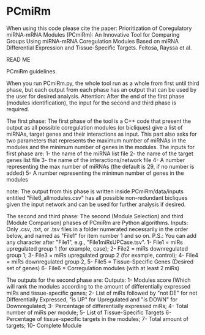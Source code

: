 # PCmiRm
When using this code please cite the paper: Prioritization of Coregulatory miRNA-mRNA Modules (PCmiRm): An Innovative Tool for Comparing Groups Using miRNA-mRNA Coregulation Modules Based on miRNA Differential Expression and Tissue-Specific Targets.  Feitosa, Rayssa et al.


READ ME

PCmiRm guidelines.

When you run PCmiRm.py, the whole tool run as a whole from first until third phase, but each output from each phase has an output that can be used by the user for desired analysis.
Attention: After the end of the first phase (modules identification), the input for the second and third phase is required.

The first phase:
The first phase of the tool is a C++ code that present the output as all possible coregulation modules (or bicliques) give a list of miRNAs, target genes and their interactions as input. This part also asks for two parameters that represents the maximum number of miRNAs in the modules and the minimum number of genes in the modules.
The inputs for first phase are: 1- the name of the miRNA list file
			       2- the name of the target genes list file
			       3- the name of the interactions/network file
			       4- A number representing the max number of miRNAs (the default is 29, if no number is added)
			       5- A number representing the minimun number of genes in the modules

note: The output from this phase is written inside PCmiRm/data/inputs entitled "File6_allmodules.csv" has all possible non-redundant bicliques given the input network and can be used for further analysis if desired.

The second and third phase:
The second (Module Selection) and third (Module Comparison) phases of PCmiRm are Python algorithms.
Inputs: Only .csv, .txt, or .tsv files in a folder numerated necessarily in the order below, and named as "File1" for item number 1 and so on. P.S.: You can add any character after "File1", e.g., "File1miRsUPCase.tsv".
        1- File1 = miRs upregulated group 1 (for example, case);
        2- File2 = miRs downregulated group 1;
        3- File3 = miRs upregulated group 2 (for example, control);
        4- File4 = miRs downregulated group 2,
        5- File5 = Tissue-Specific Genes (Desired set of genes)
        6- File6 = Corregulation modules (with at least 2 miRs)

The outputs for the second phase are:
Outputs: 1- Modules score (Which will rank the modules according to the amount of differentially expressed miRs and tissue-specific genes;
         2- List of miRs followed by "not DE" for not Differentially Expressed, "is UP" for Upregulated and "is DOWN" for Downregulated;
         3- Percentage of differentially expressed miRs; 
         4- Total number of miRs per module;
         5- List of Tissue-Specific Targets
         6- Percentage of tissue-specific targets in the modules;
         7- Total amount of targets;
         10- Complete Module


